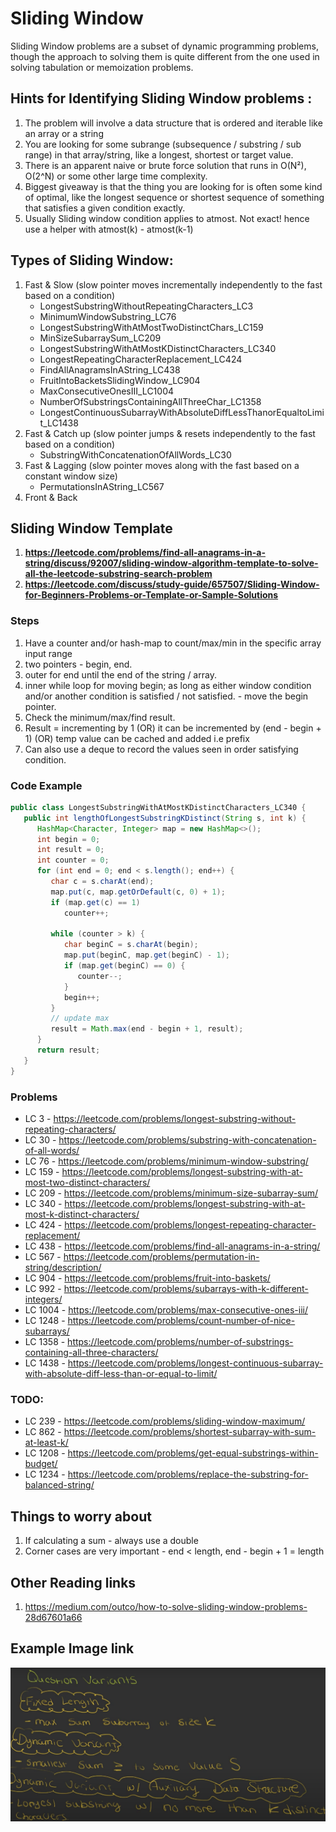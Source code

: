 # Sliding Window
Sliding Window problems are a subset of dynamic programming problems, though the approach to solving them is quite 
different from the one used in solving tabulation or memoization problems.

## Hints for Identifying Sliding Window problems :
1. The problem will involve a data structure that is ordered and iterable like an array or a string
2. You are looking for some subrange (subsequence / substring / sub range) in that array/string, like a longest, shortest or target value.
3. There is an apparent naive or brute force solution that runs in O(N²), O(2^N) or some other large time complexity.
4. Biggest giveaway is that the thing you are looking for is often some kind of optimal, like the longest sequence or shortest sequence of something that satisfies a given condition exactly.
5. Usually Sliding window condition applies to atmost. Not exact! hence use a helper with atmost(k) - atmost(k-1)

## Types of Sliding Window:

1. Fast & Slow (slow pointer moves incrementally independently to the fast based on a condition)
   - LongestSubstringWithoutRepeatingCharacters_LC3
   - MinimumWindowSubstring_LC76
   - LongestSubstringWithAtMostTwoDistinctChars_LC159
   - MinSizeSubarraySum_LC209
   - LongestSubstringWithAtMostKDistinctCharacters_LC340
   - LongestRepeatingCharacterReplacement_LC424
   - FindAllAnagramsInAString_LC438
   - FruitIntoBacketsSlidingWindow_LC904
   - MaxConsecutiveOnesIII_LC1004
   - NumberOfSubstringsContainingAllThreeChar_LC1358
   - LongestContinuousSubarrayWithAbsoluteDiffLessThanorEqualtoLimit_LC1438
2. Fast & Catch up (slow pointer jumps & resets independently to the fast based on a condition)
   - SubstringWithConcatenationOfAllWords_LC30
3. Fast & Lagging (slow pointer moves along with the fast based on a constant window size)
   - PermutationsInAString_LC567
4. Front & Back

## Sliding Window Template
1. **https://leetcode.com/problems/find-all-anagrams-in-a-string/discuss/92007/sliding-window-algorithm-template-to-solve-all-the-leetcode-substring-search-problem**
2. **https://leetcode.com/discuss/study-guide/657507/Sliding-Window-for-Beginners-Problems-or-Template-or-Sample-Solutions**

### Steps
1. Have a counter and/or hash-map to count/max/min in the specific array input range
2. two pointers - begin, end.
3. outer for end until the end of the string / array.
4. inner while loop for moving begin;
   as long as either window condition and/or another condition is satisfied / not satisfied. - move the begin pointer.
5. Check the minimum/max/find result.
6. Result = incrementing by 1 (OR) it can be incremented by (end - begin + 1) (OR) temp value can be cached and added i.e prefix
7. Can also use a deque to record the values seen in order satisfying condition.

### Code Example

```java
public class LongestSubstringWithAtMostKDistinctCharacters_LC340 {
   public int lengthOfLongestSubstringKDistinct(String s, int k) {
      HashMap<Character, Integer> map = new HashMap<>();
      int begin = 0;
      int result = 0;
      int counter = 0;
      for (int end = 0; end < s.length(); end++) {
         char c = s.charAt(end);
         map.put(c, map.getOrDefault(c, 0) + 1);
         if (map.get(c) == 1)
            counter++;

         while (counter > k) {
            char beginC = s.charAt(begin);
            map.put(beginC, map.get(beginC) - 1);
            if (map.get(beginC) == 0) {
               counter--;
            }
            begin++;
         }
         // update max
         result = Math.max(end - begin + 1, result);
      }
      return result;
   }
}
```
### Problems
- LC 3 - https://leetcode.com/problems/longest-substring-without-repeating-characters/
- LC 30 - https://leetcode.com/problems/substring-with-concatenation-of-all-words/
- LC 76 - https://leetcode.com/problems/minimum-window-substring/
- LC 159 - https://leetcode.com/problems/longest-substring-with-at-most-two-distinct-characters/
- LC 209 - https://leetcode.com/problems/minimum-size-subarray-sum/
- LC 340 - https://leetcode.com/problems/longest-substring-with-at-most-k-distinct-characters/
- LC 424 - https://leetcode.com/problems/longest-repeating-character-replacement/
- LC 438 - https://leetcode.com/problems/find-all-anagrams-in-a-string/
- LC 567 - https://leetcode.com/problems/permutation-in-string/description/
- LC 904 - https://leetcode.com/problems/fruit-into-baskets/
- LC 992 - https://leetcode.com/problems/subarrays-with-k-different-integers/
- LC 1004 - https://leetcode.com/problems/max-consecutive-ones-iii/
- LC 1248 - https://leetcode.com/problems/count-number-of-nice-subarrays/
- LC 1358 - https://leetcode.com/problems/number-of-substrings-containing-all-three-characters/
- LC 1438 - https://leetcode.com/problems/longest-continuous-subarray-with-absolute-diff-less-than-or-equal-to-limit/

### TODO:
- LC 239 - https://leetcode.com/problems/sliding-window-maximum/
- LC 862 - https://leetcode.com/problems/shortest-subarray-with-sum-at-least-k/
- LC 1208 - https://leetcode.com/problems/get-equal-substrings-within-budget/
- LC 1234 - https://leetcode.com/problems/replace-the-substring-for-balanced-string/

## Things to worry about
1. If calculating a sum - always use a double
2. Corner cases are very important - end < length, end - begin + 1 = length

## Other Reading links
1. https://medium.com/outco/how-to-solve-sliding-window-problems-28d67601a66

## Example Image link
![image alt <](question_variants.png)
